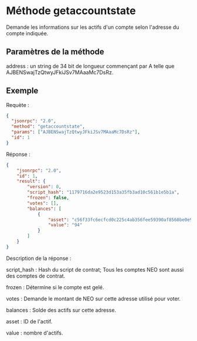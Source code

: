# Méthode getaccountstate

Demande les informations sur les actifs d'un compte selon l'adresse du compte indiquée.

## Paramètres de la méthode

address : un string de 34 bit de longueur commençant par A telle que AJBENSwajTzQtwyJFkiJSv7MAaaMc7DsRz.

## Exemple

Requète :

```json
{
  "jsonrpc": "2.0",
  "method": "getaccountstate",
  "params": ["AJBENSwajTzQtwyJFkiJSv7MAaaMc7DsRz"],
  "id": 1
}
```

Réponse :

```json
{
    "jsonrpc": "2.0",
    "id": 1,
    "result": {
        "version": 0,
        "script_hash": "1179716da2e9523d153a35fb3ad10c561b1e5b1a",
        "frozen": false,
        "votes": [],
        "balances": [
            {
                "asset": "c56f33fc6ecfcd0c225c4ab356fee59390af8560be0e930faebe74a6daff7c9b",
                "value": "94"
            }
        ]
    }
}
```

Description de la réponse :

script_hash : Hash du script de contrat; Tous les comptes NEO sont aussi des comptes de contrat.

frozen : Détermine si le compte est gelé.

votes : Demande le montant de NEO sur cette adresse utilisé pour voter.

balances : Solde des actifs sur cette adresse.

asset : ID de l'actif.

value : nombre d'actifs.